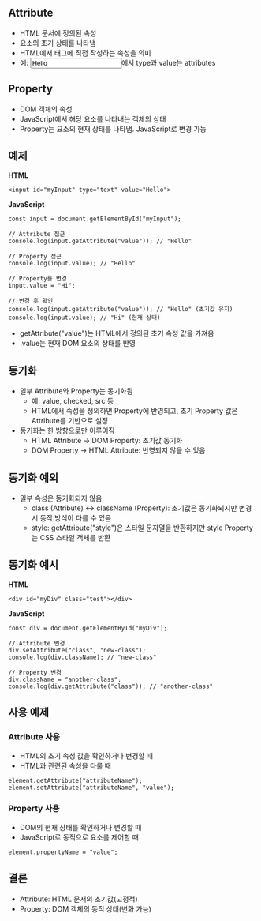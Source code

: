 ## Attribute 

- HTML 문서에 정의된 속성
- 요소의 초기 상태를 나타냄
- HTML에서 태그에 직접 작성하는 속성을 의미
- 예: <input type="text" value="Hello">에서 type과 value는 attributes

## Property

- DOM 객체의 속성
- JavaScript에서 해당 요소를 나타내는 객체의 상태
- Property는 요소의 현재 상태를 나타냄. JavaScript로 변경 가능

## 예제

**HTML**

```
<input id="myInput" type="text" value="Hello">
```

**JavaScript**

```
const input = document.getElementById("myInput");

// Attribute 접근
console.log(input.getAttribute("value")); // "Hello"

// Property 접근
console.log(input.value); // "Hello"

// Property를 변경
input.value = "Hi";

// 변경 후 확인
console.log(input.getAttribute("value")); // "Hello" (초기값 유지)
console.log(input.value); // "Hi" (현재 상태)
```

- getAttribute("value")는 HTML에서 정의된 초기 속성 값을 가져옴
- .value는 현재 DOM 요소의 상태를 반영

## 동기화

- 일부 Attribute와 Property는 동기화됨
  - 예: value, checked, src 등
  - HTML에서 속성을 정의하면 Property에 반영되고, 초기 Property 값은 Attribute를 기반으로 설정
- 동기화는 한 방향으로만 이루어짐
  - HTML Attribute -> DOM Property: 초기값 동기화
  - DOM Property → HTML Attribute: 반영되지 않을 수 있음
 
## 동기화 예외

- 일부 속성은 동기화되지 않음
  - class (Attribute) ↔ className (Property): 초기값은 동기화되지만 변경 시 동작 방식이 다를 수 있음
  - style: getAttribute("style")은 스타일 문자열을 반환하지만 style Property는 CSS 스타일 객체를 반환

## 동기화 예시

**HTML**

```
<div id="myDiv" class="test"></div>
```

**JavaScript**

```
const div = document.getElementById("myDiv");

// Attribute 변경
div.setAttribute("class", "new-class");
console.log(div.className); // "new-class"

// Property 변경
div.className = "another-class";
console.log(div.getAttribute("class")); // "another-class"
```

## 사용 예제

### Attribute 사용

- HTML의 초기 속성 값을 확인하거나 변경할 때
- HTML과 관련된 속성을 다룰 때

```
element.getAttribute("attributeName");
element.setAttribute("attributeName", "value");
```

### Property 사용

- DOM의 현재 상태를 확인하거나 변경할 때
- JavaScript로 동적으로 요소를 제어할 때

```
element.propertyName = "value";
```

## 결론

- Attribute: HTML 문서의 초기값(고정적)
- Property: DOM 객체의 동적 상태(변화 가능)
